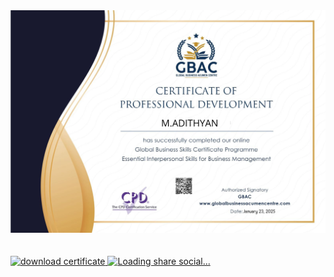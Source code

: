 <!DOCTYPE html>
<html lang="en">
<head>
    <meta charset="UTF-8">
    <meta name="viewport" content="width=device-width, initial-scale=1.0">
    <meta name="description" content="Essential Interpersonnel Skills for Business Management, Essential">
    <link rel="icon" href="images/x-icon.png">
    <meta property="og:title" content="Essential Interpersonnel Skills for Business Management, Essential">
    <link rel="stylesheet" href="html.css"> <!-- Link to your CSS file -->
</head>
<body>
    <div class="image-container">
        <img src="https://github.com/ceo102/g/blob/main/GBAC/essential-interpersonal-skills-for-business-management.png" alt="Essential Interpersonnel Skills for Business Management, Essential" class="main-image">
    </div>
    <br>
    <br>
    <a href="essential-interpersonal-skills-for-business-management.png" title="download certificate" download>
        <img src="Screenshot 2025-02-25 002627.png" title="download certificate" class="icon">
    </a>
    <a href="https://www.facebook.com/sharer/sharer.php?u=https://globalbusinessacumencentre.com/wp-content/uploads/learn-press-cert/10048fb26a16864cb815f931d5989d03.png" target="_blank">
        <img src="Screenshot 2025-03-03 203743.png" alt="Loading share social..." title="Loading share social..." class="icon">
    </a>
</body>
</html>
